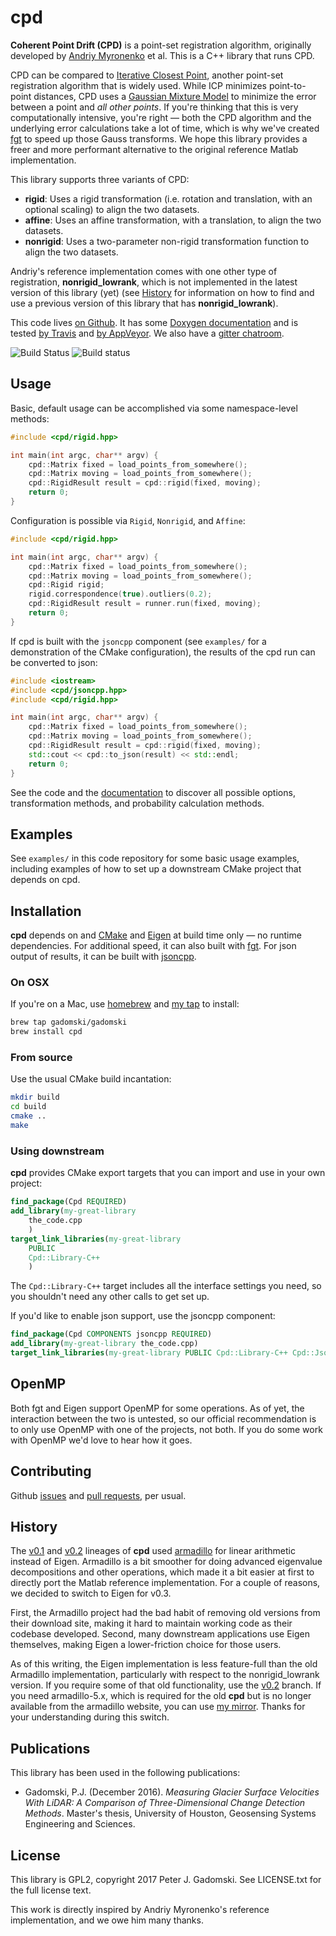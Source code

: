 # cpd

**Coherent Point Drift (CPD)** is a point-set registration algorithm, originally developed by [Andriy Myronenko](https://sites.google.com/site/myronenko/research/cpd) et al.
This is a C++ library that runs CPD.

CPD can be compared to [Iterative Closest Point](https://en.wikipedia.org/wiki/Iterative_closest_point), another point-set registration algorithm that is widely used.
While ICP minimizes point-to-point distances, CPD uses a [Gaussian Mixture Model](https://en.wikipedia.org/wiki/Mixture_model) to minimize the error between a point and *all other points*.
If you're thinking that this is very computationally intensive, you're right — both the CPD algorithm and the underlying error calculations take a lot of time, which is why we've created [fgt](https://github.com/gadomski/fgt) to speed up those Gauss transforms.
We hope this library provides a freer and more performant alternative to the original reference Matlab implementation.

This library supports three variants of CPD:

- **rigid**: Uses a rigid transformation (i.e. rotation and translation, with an optional scaling) to align the two datasets.
- **affine**: Uses an affine transformation, with a translation, to align the two datasets.
- **nonrigid**: Uses a two-parameter non-rigid transformation function to align the two datasets.

Andriy's reference implementation comes with one other type of registration, **nonrigid_lowrank**, which is not implemented in the latest version of this library (yet) (see [History](#history) for information on how to find and use a previous version of this library that has **nonrigid_lowrank**).

This code lives [on Github](https://github.com/gadomski/cpd).
It has some [Doxygen documentation](http://gadomski.github.io/cpd) and is tested [by Travis](https://travis-ci.org/gadomski/cpd) and [by AppVeyor](https://ci.appveyor.com/project/gadomski/cpd/branch/master).
We also have a [gitter chatroom](https://gitter.im/gadomski/cpd).

![Build Status](https://travis-ci.org/gadomski/cpd.svg?branch=master)
![Build status](https://ci.appveyor.com/api/projects/status/iktu9w7gt5bkb63p/branch/master?svg=true)

## Usage

Basic, default usage can be accomplished via some namespace-level methods:

```cpp
#include <cpd/rigid.hpp>

int main(int argc, char** argv) {
    cpd::Matrix fixed = load_points_from_somewhere();
    cpd::Matrix moving = load_points_from_somewhere();
    cpd::RigidResult result = cpd::rigid(fixed, moving);
    return 0;
}
```

Configuration is possible via `Rigid`, `Nonrigid`, and `Affine`:

```cpp
#include <cpd/rigid.hpp>

int main(int argc, char** argv) {
    cpd::Matrix fixed = load_points_from_somewhere();
    cpd::Matrix moving = load_points_from_somewhere();
    cpd::Rigid rigid;
    rigid.correspondence(true).outliers(0.2);
    cpd::RigidResult result = runner.run(fixed, moving);
    return 0;
}
```

If cpd is built with the `jsoncpp` component (see `examples/` for a demonstration of the CMake configuration), the results of the cpd run can be converted to json:

```cpp
#include <iostream>
#include <cpd/jsoncpp.hpp>
#include <cpd/rigid.hpp>

int main(int argc, char** argv) {
    cpd::Matrix fixed = load_points_from_somewhere();
    cpd::Matrix moving = load_points_from_somewhere();
    cpd::RigidResult result = cpd::rigid(fixed, moving);
    std::cout << cpd::to_json(result) << std::endl;
    return 0;
}
```

See the code and the [documentation](http://gadomski.github.io/cpd) to discover all possible options, transformation methods, and probability calculation methods.

## Examples

See `examples/` in this code repository for some basic usage examples, including examples of how to set up a downstream CMake project that depends on cpd.

## Installation

**cpd** depends on and [CMake](https://cmake.org/) and [Eigen](http://eigen.tuxfamily.org/index.php?title=Main_Page) at build time only — no runtime dependencies.
For additional speed, it can also built with [fgt](https://github.com/gadomski/fgt).
For json output of results, it can be built with [jsoncpp](https://github.com/open-source-parsers/jsoncpp).

### On OSX

If you're on a Mac, use [homebrew](http://brew.sh/) and [my tap](https://github.com/gadomski/homebrew-gadomski) to install:

```bash
brew tap gadomski/gadomski
brew install cpd
```

### From source

Use the usual CMake build incantation:

```bash
mkdir build
cd build
cmake ..
make
```

### Using downstream

**cpd** provides CMake export targets that you can import and use in your own project:

```cmake
find_package(Cpd REQUIRED)
add_library(my-great-library
    the_code.cpp
    )
target_link_libraries(my-great-library
    PUBLIC
    Cpd::Library-C++
    )
```

The `Cpd::Library-C++` target includes all the interface settings you need, so you shouldn't need any other calls to get set up.

If you'd like to enable json support, use the jsoncpp component:

```cmake
find_package(Cpd COMPONENTS jsoncpp REQUIRED)
add_library(my-great-library the_code.cpp)
target_link_libraries(my-great-library PUBLIC Cpd::Library-C++ Cpd::Jsoncpp)
```

## OpenMP

Both fgt and Eigen support OpenMP for some operations.
As of yet, the interaction between the two is untested, so our official recommendation is to only use OpenMP with one of the projects, not both.
If you do some work with OpenMP we'd love to hear how it goes.

## Contributing

Github [issues](https://github.com/gadomski/cpd/issues) and [pull requests](https://github.com/gadomski/cpd/pulls), per usual.

## History

The [v0.1](https://github.com/gadomski/cpd/tree/v0.1) and [v0.2](https://github.com/gadomski/cpd/tree/v0.2) lineages of **cpd** used [armadillo](http://arma.sourceforge.net/) for linear arithmetic instead of Eigen.
Armadillo is a bit smoother for doing advanced eigenvalue decompositions and other operations, which made it a bit easier at first to directly port the Matlab reference implementation.
For a couple of reasons, we decided to switch to Eigen for v0.3.

First, the Armadillo project had the bad habit of removing old versions from their download site, making it hard to maintain working code as their codebase developed.
Second, many downstream applications use Eigen themselves, making Eigen a lower-friction choice for those users.

As of this writing, the Eigen implementation is less feature-full than the old Armadillo implementation, particularly with respect to the nonrigid_lowrank version.
If you require some of that old functionality, use the [v0.2](https://github.com/gadomski/cpd/tree/v0.2) branch.
If you need armadillo-5.x, which is required for the old **cpd** but is no longer available from the armadillo website, you can use [my mirror](https://github.com/gadomski/armadillo).
Thanks for your understanding during this switch.

## Publications

This library has been used in the following publications:

- Gadomski, P.J. (December 2016). *Measuring Glacier Surface Velocities With LiDAR: A Comparison of Three-Dimensional Change Detection Methods*. Master's thesis, University of Houston, Geosensing Systems Engineering and Sciences.

## License

This library is GPL2, copyright 2017 Peter J. Gadomski.
See LICENSE.txt for the full license text.

This work is directly inspired by Andriy Myronenko's reference implementation, and we owe him many thanks.

